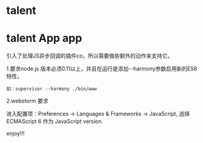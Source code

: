 # talent
talent App
app
=======

引入了处理JS异步回调的插件co，所以需要做些额外的动作来支持它。

1.要求node.js 版本必须0.11以上，并且在运行是添加--harmony参数启用新的ES6特性，

    如：supervisor --harmony ./bin/www

2.webstorm 要求

进入配置项：Preferences -> Languages & Frameworks -> JavaScript, 选择 ECMAScript 6 作为 JavaScript version.


enjoy!!!
